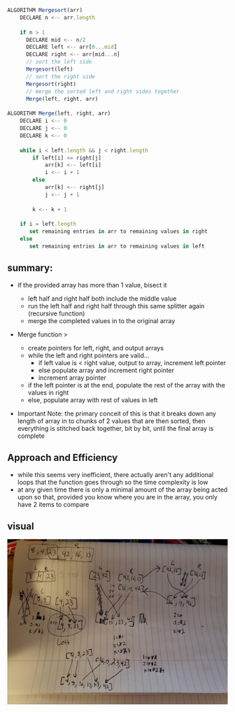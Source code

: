 ```javascript
ALGORITHM Mergesort(arr)
    DECLARE n <-- arr.length
           
    if n > 1
      DECLARE mid <-- n/2
      DECLARE left <-- arr[0...mid]
      DECLARE right <-- arr[mid...n]
      // sort the left side
      Mergesort(left)
      // sort the right side
      Mergesort(right)
      // merge the sorted left and right sides together
      Merge(left, right, arr)

ALGORITHM Merge(left, right, arr)
    DECLARE i <-- 0
    DECLARE j <-- 0
    DECLARE k <-- 0

    while i < left.length && j < right.length
        if left[i] <= right[j]
            arr[k] <-- left[i]
            i <-- i + 1
        else
            arr[k] <-- right[j]
            j <-- j + 1
            
        k <-- k + 1

    if i = left.length
       set remaining entries in arr to remaining values in right
    else
       set remaining entries in arr to remaining values in left
```

## summary:

- if the provided array has more than 1 value, bisect it
  - left half and right half both include the middle value
  - run the left half and right half through this same splitter again (recursive function)
  - merge the completed values in to the original array
- Merge function >
  - create pointers for left, right, and output arrays
  - while the left and right pointers are valid...
    - if left value is < right value, output to array, increment left pointer
    - else populate array and increment right pointer
    - increment array pointer
  - if the left pointer is at the end, populate the rest of the array with the values in right
  - else, populate array with rest of values in left

- Important Note: the primary conceit of this is that it breaks down any length of array in to chunks of 2 values that are then sorted, then everything is stitched back together, bit by bit, until the final array is complete

## Approach and Efficiency

- while this seems very inefficient, there actually aren't any additional loops that the function goes through so the time complexity is low
- at any given time there is only a minimal amount of the array being acted upon so that, provided you know where you are in the array, you only have 2 items to compare

## visual

![array1](assets/array1.jpg)
